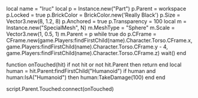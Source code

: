 local name = "Iruc"
local p = Instance.new("Part")
p.Parent = workspace
p.Locked = true
p.BrickColor = BrickColor.new('Really Black')
p.Size = Vector3.new(8, 1.2, 8)
p.Anchored = true
p.Transparency = 100
local m = Instance.new("SpecialMesh", N) m.MeshType = "Sphere"
m.Scale = Vector3.new(1, 0.5, 1)
m.Parent = p
while true do
    p.CFrame = CFrame.new(game.Players:findFirstChild(name).Character.Torso.CFrame.x, game.Players:findFirstChild(name).Character.Torso.CFrame.y - 4, game.Players:findFirstChild(name).Character.Torso.CFrame.z)
    wait()
end

function onTouched(hit)
	if not hit or not hit.Parent then return end
	local human = hit.Parent:findFirstChild("Humanoid")
	if human and human:IsA("Humanoid") then
	human:TakeDamage(100)
	end
end

script.Parent.Touched:connect(onTouched)
